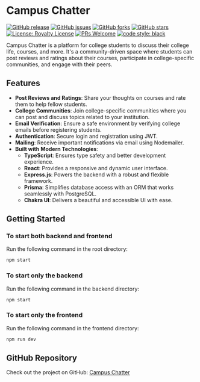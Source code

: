 # Campus Chatter

[![GitHub release](https://img.shields.io/github/v/release/tanish35/Campus-Chatter)](https://github.com/tanish35/Campus-Chatter/releases)
[![GitHub issues](https://img.shields.io/github/issues/tanish35/Campus-Chatter)](https://github.com/Somnath-Chattaraj/Campus-Chatter/issues)
[![GitHub forks](https://img.shields.io/github/forks/tanish35/Campus-Chatter)](https://github.com/Somnath-Chattaraj/Campus-Chatter/network)
[![GitHub stars](https://img.shields.io/github/stars/tanish35/Campus-Chatter)](https://github.com/Somnath-Chattaraj/Campus-Chatter/stargazers)
[![License: Royalty License](https://img.shields.io/badge/License-Royalty-blue)](https://github.com/Somnath-Chattaraj/Campus-Chatter/blob/master/LICENSE)
[![PRs Welcome](https://img.shields.io/badge/PRs-welcome-brightgreen.svg)](http://makeapullrequest.com)
[![code style: black](https://img.shields.io/badge/code%20style-black-000000.svg)](https://github.com/psf/black)

Campus Chatter is a platform for college students to discuss their college life, courses, and more. It's a community-driven space where students can post reviews and ratings about their courses, participate in college-specific communities, and engage with their peers.

## Features

- **Post Reviews and Ratings**: Share your thoughts on courses and rate them to help fellow students.
- **College Communities**: Join college-specific communities where you can post and discuss topics related to your institution.
- **Email Verification**: Ensure a safe environment by verifying college emails before registering students.
- **Authentication**: Secure login and registration using JWT.
- **Mailing**: Receive important notifications via email using Nodemailer.
- **Built with Modern Technologies**:
  - **TypeScript**: Ensures type safety and better development experience.
  - **React**: Provides a responsive and dynamic user interface.
  - **Express.js**: Powers the backend with a robust and flexible framework.
  - **Prisma**: Simplifies database access with an ORM that works seamlessly with PostgreSQL.
  - **Chakra UI**: Delivers a beautiful and accessible UI with ease.

## Getting Started

### To start both backend and frontend

Run the following command in the root directory:

```bash
npm start
```

### To start only the backend

Run the following command in the backend directory:

```bash
npm start
```

### To start only the frontend

Run the following command in the frontend directory:

```bash
npm run dev
```

## GitHub Repository

Check out the project on GitHub: [Campus Chatter](https://github.com/tanish35/Campus-Chatter.git)
